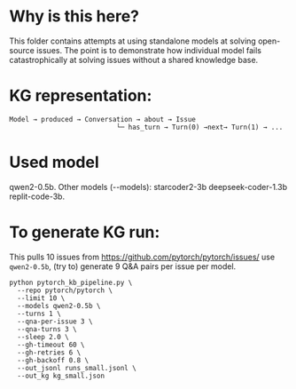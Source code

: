 # Why is this here?
This folder contains attempts at using standalone models at solving open-source 
issues. The point is to demonstrate how individual model fails catastrophically 
at solving issues without a shared knowledge base.

# KG representation: 
```
Model → produced → Conversation → about → Issue
                           └─ has_turn → Turn(0) →next→ Turn(1) → ...
```

# Used model 
qwen2-0.5b. 
Other models (--models): starcoder2-3b deepseek-coder-1.3b replit-code-3b.


# To generate KG run:
This pulls 10 issues from https://github.com/pytorch/pytorch/issues/
use `qwen2-0.5b`, (try to) generate 9 Q&A pairs per issue per model. 
```
python pytorch_kb_pipeline.py \
  --repo pytorch/pytorch \
  --limit 10 \
  --models qwen2-0.5b \
  --turns 1 \
  --qna-per-issue 3 \
  --qna-turns 3 \
  --sleep 2.0 \
  --gh-timeout 60 \
  --gh-retries 6 \
  --gh-backoff 0.8 \
  --out_jsonl runs_small.jsonl \
  --out_kg kg_small.json
```